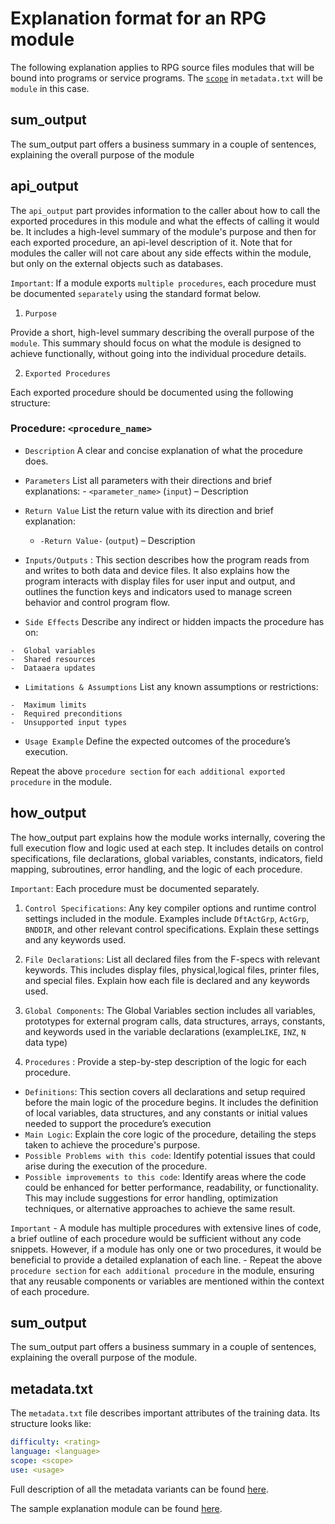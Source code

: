 # Explanation format for an RPG module

The following explanation applies to RPG source files modules that will be bound into programs or service programs.
The [`scope`](/pages/metadata#scope) in `metadata.txt` will be `module` in this case.

## sum_output

The sum_output part offers a business summary in a couple of sentences, explaining the overall purpose of the module

## api_output

The `api_output` part provides information to the caller about how to call the exported procedures in this module
and what the effects of calling it would be.
It includes a high-level summary of the module's purpose and then for each exported procedure, an api-level description of it.  Note that for modules the caller will not care about any side effects within the module, but only on the external objects such as databases.

`Important`: If a module exports `multiple procedures`, each procedure must be documented `separately` using the standard format below.

 1. `Purpose`

Provide a short, high-level summary describing the overall purpose of the `module`.
This summary should focus on what the module is designed to achieve functionally, without going into the individual procedure details.

 2. `Exported Procedures`

Each exported procedure should be documented using the following structure:

### Procedure: `<procedure_name>`

  -  `Description`
    A clear and concise explanation of what the procedure does.

  -  `Parameters`
    List all parameters with their directions and brief explanations:
    -  `<parameter_name>` (`input`) – Description

  - `Return Value`
    List the return value with its direction and brief explanation:
    -  `-Return Value-` (`output`) – Description

  - `Inputs/Outputs` : This section describes how the program reads from and writes to both data and device files. It also explains how the program interacts with display files for user input and output, and outlines the function keys and indicators used to manage screen behavior and control program flow.

  -  `Side Effects`
    Describe any indirect or hidden impacts the procedure has on:

    -  Global variables
    -  Shared resources
    -  Dataaera updates 

  -  `Limitations & Assumptions`
    List any known assumptions or restrictions:

    -  Maximum limits
    -  Required preconditions
    -  Unsupported input types

  -  `Usage Example`
    Define the expected outcomes of the procedure’s execution.

Repeat the above `procedure section` for `each additional exported procedure` in the module.

## how_output

The how_output part explains how the module works internally, covering the full execution flow and logic used at each step. It includes details on control specifications, file declarations, global variables, constants, indicators, field mapping, subroutines, error handling, and the logic of each procedure.

`Important`: Each procedure must be documented separately.

1. `Control Specifications`: Any key compiler options and runtime control settings included in the module. Examples include `DftActGrp`, `ActGrp`, `BNDDIR`, and other relevant control specifications. Explain these settings and any keywords used.

2. `File Declarations`: List all declared files from the F-specs with relevant keywords. This includes display files, physical,logical files, printer files, and special files. Explain how each file is declared and any keywords used.

3. `Global Components`: The Global Variables section includes all variables, prototypes for external program calls, data structures, arrays, constants, and keywords used in the variable declarations (example`LIKE`, `INZ`, `N` data type)

4. `Procedures` : Provide a step-by-step description of the logic for each procedure.

  - `Definitions`: This section covers all declarations and setup required before the main logic of the procedure begins. It includes the definition of local variables, data structures, and any constants or initial values needed to support the procedure’s execution
  - `Main Logic`: Explain the core logic of the procedure, detailing the steps taken to achieve the procedure's purpose.
  - `Possible Problems with this code`: Identify potential issues that could arise during the execution of the procedure.
  - `Possible improvements to this code`: Identify areas where the code could be enhanced for better performance, readability, or functionality. This may include suggestions for error handling, optimization techniques, or alternative approaches to achieve the same result.

  `Important`
    - A module has multiple procedures with extensive lines of code, a brief outline of each procedure would be sufficient without any code snippets. However, if a module has only one or two procedures, it would be beneficial to provide a detailed explanation of each line.
    - Repeat the above `procedure section` for `each additional procedure` in the module, ensuring that any reusable components or variables are mentioned within the context of each procedure.

## sum_output

The sum_output part offers a business summary in a couple of sentences, explaining the overall purpose of the module.

## metadata.txt

The `metadata.txt` file describes important attributes of the training data.  Its structure looks like:

```yaml
difficulty: <rating>
language: <language>
scope: <scope>
use: <usage>
```

Full description of all the metadata variants can be found [here](/pages/metadata.md).

The sample explanation module can be found [here](/pages/task/sample_module.md).